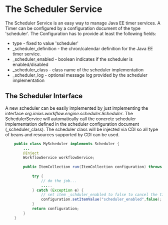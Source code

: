 # The Scheduler Service
The Scheduler Service is an easy way to manage Java EE timer services. A Timer can be configured by a configuration document of the type 'scheduler'. 
The Configuration has to provide at least the following fields:

 * type - fixed to value 'scheduler'
 * _scheduler_definition - the chron/calendar definition for the Java EE timer service.
 * _scheduler_enabled - boolean indicates if the scheduler is enabled/disabled
 * _scheduler_class - class name of the scheduler implementation
 * _scheduler_log - optional message log provided by the scheduler implementation


## The Scheduler Interface

A new scheduler can be easily implemented by just implementing the interface _org.imixs.workflow.engine.scheduler.Scheduler_. 
The SchedulerService will automatically call the concrete scheduler implementation defined in the scheduler configuration document (_scheduler_class). The scheduler class will be injected via CDI so all type of beans and resources supported by CDI can be used. 


```java
	public class MyScheduler implements Scheduler {
		...
		@Inject
		WorkflowService workflowService;
	
		public ItemCollection run(ItemCollection configuration) throws SchedulerException {
	
			try {
				// do the job...
				.....
			} catch (Exception e) {
				// set item _schduler_enabled to false to cancel the timer.
				configuration.setItemValue("scheduler_enabled",false); 
			}
			return configuration;
		}
	}  
```

